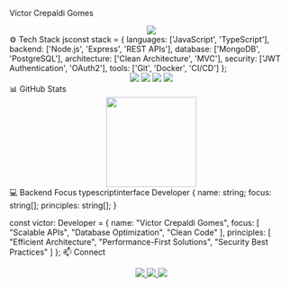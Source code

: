 Victor Crepaldi Gomes
<div align="center">
  <img src="https://readme-typing-svg.herokuapp.com?font=Fira+Code&pause=1000&color=00E1FF&center=true&width=500&lines=Backend+Developer+%7C+JS+%7C+TS+%7C+Node.js" />
</div>
⚙️ Tech Stack
jsconst stack = {
  languages: ['JavaScript', 'TypeScript'],
  backend: ['Node.js', 'Express', 'REST APIs'],
  database: ['MongoDB', 'PostgreSQL'],
  architecture: ['Clean Architecture', 'MVC'],
  security: ['JWT Authentication', 'OAuth2'],
  tools: ['Git', 'Docker', 'CI/CD']
};
<div align="center">
  <img src="https://img.shields.io/badge/JavaScript-000000?style=for-the-badge&logo=javascript&logoColor=F7DF1E">
  <img src="https://img.shields.io/badge/TypeScript-000000?style=for-the-badge&logo=typescript&logoColor=3178C6">
  <img src="https://img.shields.io/badge/Node.js-000000?style=for-the-badge&logo=node.js&logoColor=339933">
  <img src="https://img.shields.io/badge/Express.js-000000?style=for-the-badge&logo=express&logoColor=white">
</div>
📊 GitHub Stats
<div align="center">
  <img src="https://github-readme-stats.vercel.app/api?username=VictorCrepaldiGomes&show_icons=true&theme=dark&hide_border=true&bg_color=0D1117" height="160px"/>
</div>
💻 Backend Focus
typescriptinterface Developer {
  name: string;
  focus: string[];
  principles: string[];
}

const victor: Developer = {
  name: "Victor Crepaldi Gomes",
  focus: [
    "Scalable APIs",
    "Database Optimization", 
    "Clean Code"
  ],
  principles: [
    "Efficient Architecture",
    "Performance-First Solutions",
    "Security Best Practices"
  ]
};
📫 Connect
<div align="center">
  <a href="https://www.linkedin.com/in/victor-gomes-b067a3266/" target="_blank">
    <img src="https://img.shields.io/badge/LinkedIn-000000?style=for-the-badge&logo=linkedin&logoColor=0077B5">
  </a>
  <a href="mailto:victorcrepaldigomes@gmail.com" target="_blank">
    <img src="https://img.shields.io/badge/Gmail-000000?style=for-the-badge&logo=gmail&logoColor=D14836">
  </a>
  <a href="https://github.com/VictorCrepaldiGomes" target="_blank">
    <img src="https://img.shields.io/badge/GitHub-000000?style=for-the-badge&logo=github&logoColor=white">
  </a>
</div>
